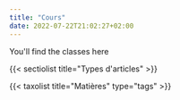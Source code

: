 ```yaml
---
title: "Cours"
date: 2022-07-22T21:02:27+02:00
---
```


You'll find the classes here

{{< sectiolist title="Types d'articles" >}}

{{< taxolist title="Matières" type="tags" >}}

